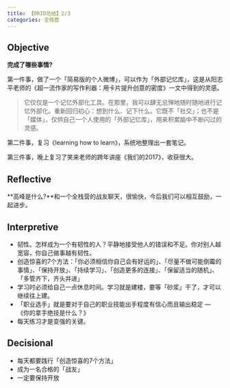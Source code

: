 ```yaml
---
title: 【ORID总结】2/3
categories: 全栈营
---
```


## Objective

**完成了哪些事情?**

第一件事，做了一个「简易版的个人微博」，可以作为「外部记忆库」，这是从阳志平老师的《超一流作家的写作利器：用卡片提升创意的密度》一文中得到的灵感。

> 它仅仅是一个记忆外部化工具。在那里，我可以肆无忌惮地随时随地进行记忆外部化。重新回归初心：想到什么、记下什么。它既不「社交」；也不是「媒体」，仅供自己一个人使用的「外部记忆库」，用来积累脑中不断闪过的灵感。

第二件事，复习《learning how to learn》，系统地整理出一套笔记。

第三件事，晚上复习了笑来老师的跨年讲座《我们的2017》，收获很大。

## Reflective

**高峰是什么?**和一个全栈营的战友聊天，很愉快，今后我们可以相互鼓励，一起进步。

## Interpretive

- 韧性。怎样成为一个有韧性的人？平静地接受他人的错误和不足。你对别人越宽容，你自己做事越有韧性。
- 创造惊喜的7个方法：「你必须相信你自己会有好运的」、「尽量不做可能倒霉的事情」、「保持开放」、「持续学习」、「创造更多的连接」、「保留适当的随机」、「多管齐下，齐头并进」
- 学习时必须给自己一点休息时间。学习就是建楼，要等「砂浆」干了，才可以继续往上建。
- 「职业选手」就是要对于自己的职业技能出手程度有信心而且输出稳定 — 《你的拿手绝技是什么？》
- 每天练习才是变强的关键。

## Decisional

- 每天都要践行「创造惊喜的7个方法」
- 成为一名合格的「战友」
- 一定要保持开放